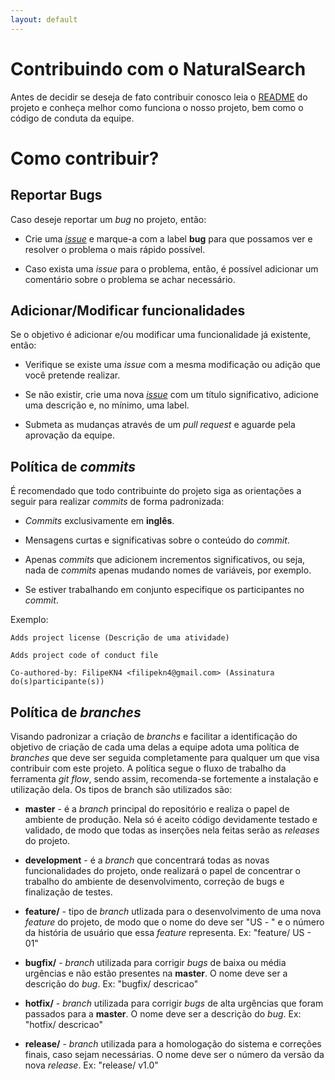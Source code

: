 ```yaml
---
layout: default
---
```


# Contribuindo com o NaturalSearch

Antes de decidir se deseja de fato contribuir conosco leia o [README](https://github.com/fga-eps-mds/2018.2-NaturalSearch/blob/gh-pages/README.md) do projeto e conheça melhor como funciona o nosso projeto, bem como o código de conduta da equipe.

# Como contribuir?

## Reportar Bugs

Caso deseje reportar um _bug_ no projeto, então:

* Crie uma [_issue_](https://github.com/fga-eps-mds/2018.2-NaturalSearch/issues/new) e marque-a com a label **bug** para que possamos ver e resolver o problema o mais rápido possível.

* Caso exista uma _issue_ para o problema, então, é possível adicionar um comentário sobre o problema se achar necessário.

## Adicionar/Modificar funcionalidades

Se o objetivo é adicionar e/ou modificar uma funcionalidade já existente, então:

* Verifique se existe uma _issue_ com a mesma modificação ou adição que você pretende realizar.

* Se não existir, crie uma nova [_issue_](https://github.com/fga-eps-mds/2018.2-NaturalSearch/issues/new) com um título significativo, adicione uma descrição e, no mínimo, uma label.

* Submeta as mudanças através de um _pull request_ e aguarde pela aprovação da equipe.

## Política de _commits_

É recomendado que todo contribuinte do projeto siga as orientações a seguir para realizar _commits_ de forma padronizada:

* _Commits_ exclusivamente em **inglês**.

* Mensagens curtas e significativas sobre o conteúdo do _commit_.

* Apenas _commits_ que adicionem incrementos significativos, ou seja, nada de _commits_ apenas mudando nomes de variáveis, por exemplo.

* Se estiver trabalhando em conjunto especifique os participantes no _commit_.

Exemplo:

    Adds project license (Descrição de uma atividade)

    Adds project code of conduct file

    Co-authored-by: FilipeKN4 <filipekn4@gmail.com> (Assinatura do(s)participante(s))

## Política de _branches_

Visando padronizar a criação de _branchs_ e facilitar a identificação do objetivo de criação de cada uma delas a equipe adota uma política de _branches_ que deve ser seguida completamente para qualquer um que visa contribuir com este projeto. A política segue o fluxo de trabalho da ferramenta _git flow_, sendo assim, recomenda-se fortemente a instalação e utilização dela. Os tipos de branch são utilizados são:

* **master** - é a _branch_ principal do repositório e realiza o papel de ambiente de produção. Nela só é aceito código devidamente testado e validado, de modo que todas as inserções nela feitas serão as _releases_ do projeto.

* **development** - é a _branch_ que concentrará todas as novas funcionalidades do projeto, onde realizará o papel de concentrar o trabalho do ambiente de desenvolvimento, correção de bugs e finalização de testes.   

* **feature/** - tipo de _branch_ utlizada para o desenvolvimento de uma nova _feature_ do projeto, de modo que o nome do deve ser "US - " e o número da história de usuário que essa _feature_ representa. Ex: "feature/ US - 01"

* **bugfix/** - _branch_ utilizada para corrigir _bugs_ de baixa ou média urgências e não estão presentes na **master**. O nome deve ser a descrição do _bug_. Ex: "bugfix/ descricao"

* **hotfix/** - _branch_ utilizada para corrigir _bugs_ de alta urgências que foram passados para a **master**. O nome deve ser a descrição do _bug_. Ex: "hotfix/ descricao"

* **release/** - _branch_ utilizada para a homologação do sistema e correções finais, caso sejam necessárias. O nome deve ser o  número da versão da nova _release_. Ex: "release/ v1.0"
